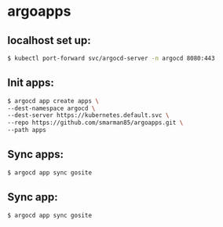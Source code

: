 # argoapps

## localhost set up:
```bash
$ kubectl port-forward svc/argocd-server -n argocd 8080:443
```

## Init apps:
```bash
$ argocd app create apps \
--dest-namespace argocd \
--dest-server https://kubernetes.default.svc \
--repo https://github.com/smarman85/argoapps.git \
--path apps
```

## Sync apps:
```bash
$ argocd app sync gosite
```

## Sync app:
```bash
$ argocd app sync gosite
```
